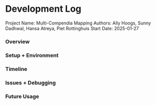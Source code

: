 # Development Log

Project Name: Multi-Compendia Mapping
Authors: Ally Hoogs, Sunny Dadhwal, Hansa Atreya, Piet Rottinghuis 
Start Date: 2025-01-27

### Overview


### Setup + Environment


### Timeline


### Issues + Debugging


### Future Usage
